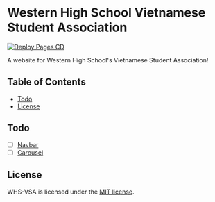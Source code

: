 # Western High School Vietnamese Student Association
[![Deploy Pages CD](https://github.com/andrewtrann777/WHS-VSA/actions/workflows/deploy-pages.yml/badge.svg)](https://github.com/andrewtrann777/WHS-VSA/actions/workflows/deploy-pages.yml)

A website for Western High School's Vietnamese Student Association!
## Table of Contents
- [Todo](#todo)
- [License](#license)
## Todo
- [ ] [Navbar](./src/components/Navbar.jsx)
- [ ] [Carousel](./src/components/Carousel.jsx)
## License
WHS-VSA is licensed under the [MIT license](./LICENSE.md).